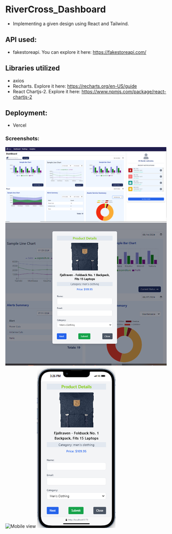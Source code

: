 # RiverCross_Dashboard
- Implementing a given design using React and Tailwind.
## API used:
- fakestoreapi. You can explore it here: https://fakestoreapi.com/
## Libraries utilized
- axios
- Recharts. Explore it here: https://recharts.org/en-US/guide
- React Chartjs-2. Explore it here: https://www.npmjs.com/package/react-chartjs-2
## Deployment:
- Vercel
### Screenshots:
![Full Dashboard](public/assets/fullDashboard.PNG)
![Modal with API data](public/assets/modalWithApiData.PNG)
![Mobile view](public/ssets/mobileView.PNG)
![Mobile view 2](public/assets/mobile2.PNG)
